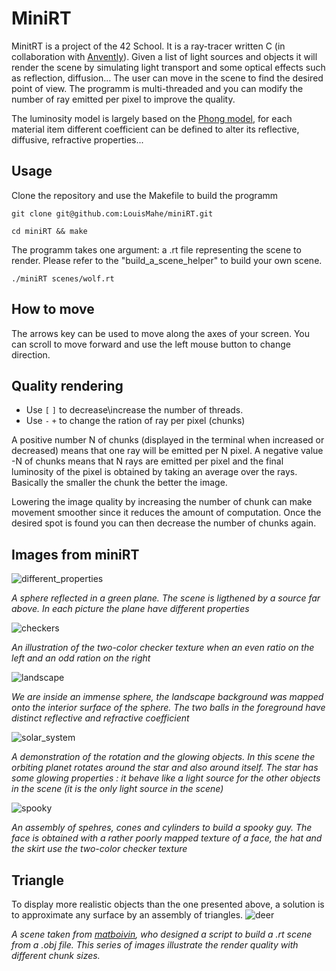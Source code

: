 # MiniRT
MinitRT is a project of the 42 School. It is a ray-tracer written C (in collaboration with [Anvently](https://github.com/Anvently)). Given a list of light sources and objects it will render the scene by simulating light transport and some optical effects such as reflection, diffusion...
The user can move in the scene to find the desired point of view. The programm is multi-threaded and you can modify the number of ray emitted per pixel to improve the quality.

The luminosity model is largely based on the [Phong model](https://en.wikipedia.org/wiki/Phong_reflection_model), for each material item different coefficient can be defined to alter its reflective, diffusive, refractive properties...

## Usage

Clone the repository and use the Makefile to build the programm
```
git clone git@github.com:LouisMahe/miniRT.git
```
```
cd miniRT && make
```
The programm takes one argument: a .rt file representing the scene to render. Please refer to the "build_a_scene_helper" to build your own scene.
```
./miniRT scenes/wolf.rt
```

## How to move
The arrows key can be used to move along the axes of your screen. You can scroll to move forward and use the left mouse button to change direction.

## Quality rendering
- Use `[` `]` to decrease\increase the number of threads.
- Use `-` `+` to change the ration of ray per pixel (chunks)

A positive number N of chunks (displayed in the terminal when increased or decreased) means that one ray will be emitted per N pixel. A negative value -N of chunks means that N rays are emitted per pixel and the final luminosity of the pixel is obtained by taking an average
over the rays. Basically the smaller the chunk the better the image.

Lowering the image quality by increasing the number of chunk can make movement smoother since it reduces the amount of computation. Once the desired spot is found you can then decrease the number of chunks again.

## Images from miniRT

![different_properties](/img/properties.png)

_A sphere reflected in a green plane. The scene is ligthened by a source far above. In each picture the plane have different properties_

![checkers](/img/checkers.png)

_An illustration of the two-color checker texture when an even ratio on the left and an odd ration on the right_

![landscape](/img/landscape.png)

_We are inside an immense sphere, the landscape background was mapped onto the interior surface of the sphere. The two balls in the foreground have distinct reflective and refractive coefficient_

![solar_system](/img/sun.gif)

_A demonstration of the rotation and the glowing objects. In this scene the orbiting planet rotates around the star and also around itself. The star has some glowing properties : it behave like a light source for the other objects in the scene
 (it is the only light source in the scene)_

![spooky](/img/spooky_guy.png)

_An assembly of spehres, cones and cylinders to build a spooky guy. The face is obtained with a rather poorly mapped texture of a face, the hat and the skirt use the two-color checker texture_


## Triangle

To display more realistic objects than the one presented above, a solution is to approximate any surface by an assembly of triangles. 
![deer](/img/deers.png)

_A scene taken from [matboivin](https://github.com/matboivin/raytracer), who designed a script to build a .rt scene from a .obj file. This series of images illustrate the render quality with different chunk sizes._

